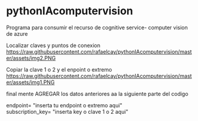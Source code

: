# pythonIAcomputervision
Programa para consumir el recurso de cognitive service- computer vision  de azure

Localizar claves y puntos de conexion
https://raw.githubusercontent.com/rafaelcay/pythonIAcomputervision/master/assets/img2.PNG

Copiar la clave 1 o 2 y el enpoint o extremo
https://raw.githubusercontent.com/rafaelcay/pythonIAcomputervision/master/assets/img1.PNG

final mente AGREGAR los datos anteriores aa la siguiente parte del codigo 

endpoint= "inserta tu endpoint o extremo aqui"		
subscription_key= "inserta key o clave 1 o 2 aqui"
